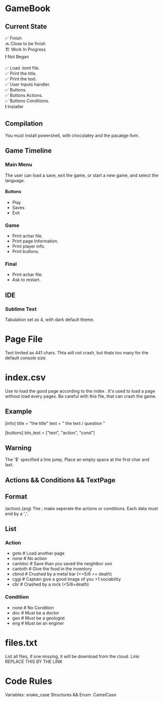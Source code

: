 # GameBook

## Current State

✅ Finish <br />
🔜 Close to be finish <br />
🏗️ Work In Progress <br />
❗ Not Began <br />

✅ Load .toml file. <br />
✅ Print the title. <br />
✅ Print the text.  <br />
✅ User Inputs handler. <br />
✅ Buttons. <br />
✅ Buttons Actions. <br />
✅️ Buttons Conditions. <br />
❗ Installer <br />

## Compilation
You must install powershell,
with chocolatey and the pacakge llvm.

## Game Timeline

### Main Menu
The user can load a save, exit the game,
or start a new game,
and select the language.

#### Buttons
- Play
- Saves
- Exit

### Game
- Print achar file.
- Print page Information.
- Print player info.
- Print buttons.

### Final
- Print achar file.
- Ask to restart.

## IDE

### Sublime Text
Tabulation set as 4, with dark default theme.

# Page File
Text limited as 441 chars. Thta will not crash, but thats too many for the default console size.

# index.csv
Use to load the good page according to the index .
It's used to load a page without load every pages.
Be careful with this file, that can crash the game.

## Example
[info]
title = "the title"
text = " the text / question "

[buttons]
btn_test = ["text", "action", "cond"]

## Warning
The '$' specified a line jump,
Place an empty space at the first char and last.

## Actions && Conditions && TextPage
## Format
(action).(arg)
The ; make seperate the actions or conditions.
Each data must end by a ';'.

## List

### Action
- goto # Load another page
- none # No action
- cantdoc # Save than you saved the neightbor son
- cantoth # Give the food in the inventory
- cbmd # Crushed by a metal bar (<=5/6 == death)
- cggi # Captain give a good image of you +1 sociability
- cbr # Crashed by a rock (<5/6=death)

### Condition
- none # No Condition
- doc # Must be a doctor
- geo # Must be a geologist
- eng # Must be an enginer

# files.txt
List all files,
if one missing, it will be download from the cloud.
Link: REPLACE THIS BY THE LINK

# Code Rules

Variables: snake_case
Structures && Enum: CamelCase
